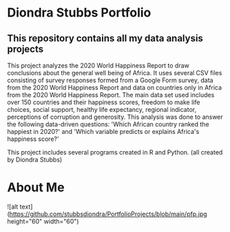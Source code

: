# Diondra Stubbs Portfolio
## This repository contains all my data analysis projects  

This project analyzes the 2020 World Happiness Report to draw conclusions about the general well being of Africa. It uses several CSV files consisting of survey responses formed from a Google Form survey, data from the 2020 World Happiness Report and data on countries only in Africa from the 2020 World Happiness Report. The main data set used includes over 150 countries and their happiness scores, freedom to make life choices, social support, healthy life expectancy, regional indicator, perceptions of corruption and generosity. This analysis was done to answer the following data-driven questions: 'Which African country ranked the happiest in 2020?' and 'Which variable predicts or explains Africa's happiness score?'

This project includes several programs created in R and Python. (all created by Diondra Stubbs)
# About Me
![alt text](https://github.com/stubbsdiondra/PortfolioProjects/blob/main/pfp.jpg height="60" width="60")




